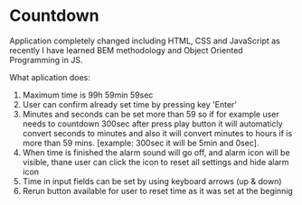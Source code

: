 # Countdown
Application completely changed including HTML, CSS and JavaScript as recently I have learned BEM methodology and Object Oriented Programming in JS.

What aplication does:
1. Maximum time is 99h 59min 59sec
2. User can confirm already set time by pressing key 'Enter'
3. Minutes and seconds can be set more than 59 so if for example user needs to countdown 300sec after press play button it will automaticly convert seconds to minutes and also it will convert minutes to hours if is more than 59 mins. [example: 300sec it will be 5min and 0sec].
4. When time is finished the alarm sound will go off, and alarm icon will be visible, thane user can click the icon to reset all settings and hide alarm icon
5. Time in input fields can be set by using keyboard arrows (up & down)
6. Rerun button available for user to reset time as it was set at the beginnig

